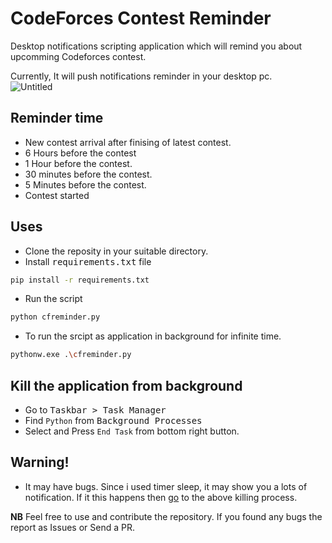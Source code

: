 # CodeForces Contest Reminder
Desktop notifications scripting application which will remind you about upcomming Codeforces contest.

Currently, It will push notifications reminder in your desktop pc. <br/>
![Untitled](https://user-images.githubusercontent.com/17263976/132727396-9c515aa9-9879-485f-bbff-2b3f3e38bc9f.png)

## Reminder time
- New contest arrival after finising of latest contest.
- 6 Hours before the contest
- 1 Hour before the contest.
- 30 minutes before the contest.
- 5 Minutes before the contest.
- Contest started

## Uses
- Clone the reposity in your suitable directory.
- Install <kbd>requirements.txt</kbd> file
```bash
pip install -r requirements.txt
```
- Run the script
```bash
python cfreminder.py
```
- To run the srcipt as application in background for infinite time.
```bash
pythonw.exe .\cfreminder.py
```
## Kill the application from background
- Go to <kbd>Taskbar > Task Manager</kbd>
- Find `Python` from <kbd> Background Processes </kbd>
- Select and Press `End Task` from bottom right button.

## Warning!
- It may have bugs. Since i used timer sleep, it may show you a lots of notification. If it this happens then [go](#Kill-the-application-from-background) to the above killing process. 

**NB** Feel free to use and contribute the repository. If you found any bugs the report as Issues or Send a PR.
